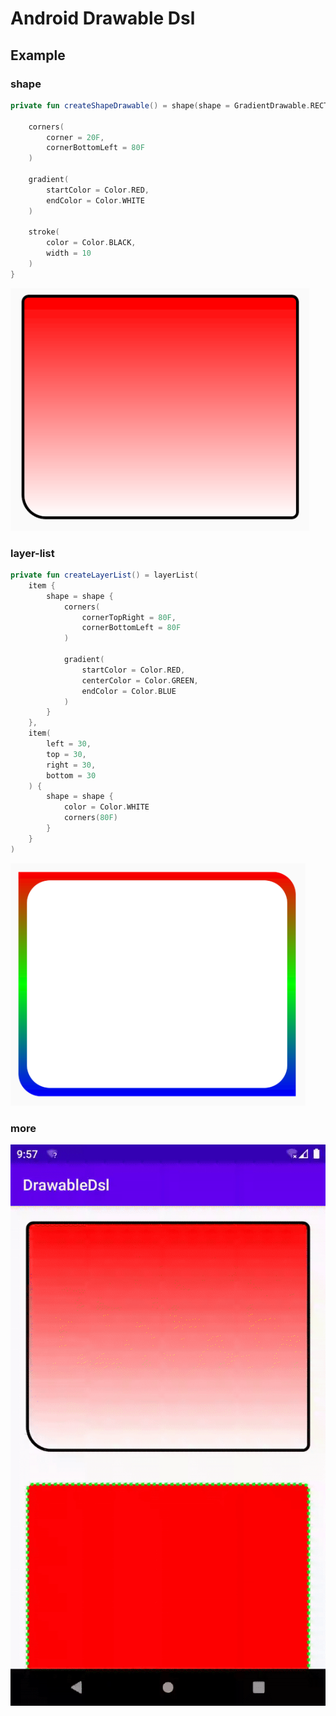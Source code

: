 # Android Drawable Dsl

## Example

### shape
```kotlin
private fun createShapeDrawable() = shape(shape = GradientDrawable.RECTANGLE) {

    corners(
        corner = 20F,
        cornerBottomLeft = 80F
    )

    gradient(
        startColor = Color.RED,
        endColor = Color.WHITE
    )

    stroke(
        color = Color.BLACK,
        width = 10
    )
}
```

![](./screenshot/shape.png)


### layer-list
```kotlin
private fun createLayerList() = layerList(
    item {
        shape = shape {
            corners(
                cornerTopRight = 80F,
                cornerBottomLeft = 80F
            )

            gradient(
                startColor = Color.RED,
                centerColor = Color.GREEN,
                endColor = Color.BLUE
            )
        }
    },
    item(
        left = 30,
        top = 30,
        right = 30,
        bottom = 30
    ) {
        shape = shape {
            color = Color.WHITE
            corners(80F)
        }
    }
)

```

![](./screenshot/layer.png)



### more 

![](screenshot/animate.gif)
